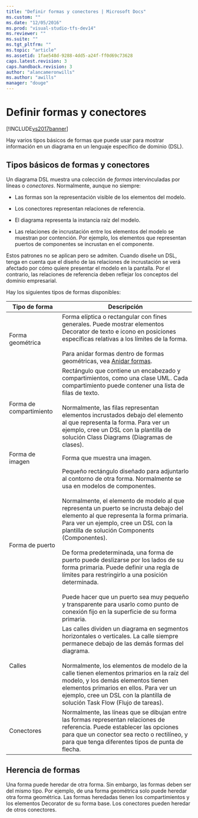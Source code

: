 ```yaml
---
title: "Definir formas y conectores | Microsoft Docs"
ms.custom: ""
ms.date: "12/05/2016"
ms.prod: "visual-studio-tfs-dev14"
ms.reviewer: ""
ms.suite: ""
ms.tgt_pltfrm: ""
ms.topic: "article"
ms.assetid: 1fae548d-9288-4dd5-a24f-ff0d69c73628
caps.latest.revision: 3
caps.handback.revision: 3
author: "alancameronwills"
ms.author: "awills"
manager: "douge"
---
```

# Definir formas y conectores
[!INCLUDE[vs2017banner](../code-quality/includes/vs2017banner.md)]

Hay varios tipos básicos de formas que puede usar para mostrar información en un diagrama en un lenguaje específico de dominio \(DSL\).  
  
##  <a name="shapeTypes"></a> Tipos básicos de formas y conectores  
 Un diagrama DSL muestra una colección de *formas* intervinculadas por líneas o *conectores*.  Normalmente, aunque no siempre:  
  
-   Las formas son la representación visible de los elementos del modelo.  
  
-   Los conectores representan relaciones de referencia.  
  
-   El diagrama representa la instancia raíz del modelo.  
  
-   Las relaciones de incrustación entre los elementos del modelo se muestran por contención.  Por ejemplo, los elementos que representan puertos de componentes se incrustan en el componente.  
  
 Estos patrones no se aplican pero se admiten.  Cuando diseñe un DSL, tenga en cuenta que el diseño de las relaciones de incrustación se verá afectado por cómo quiere presentar el modelo en la pantalla.  Por el contrario, las relaciones de referencia deben reflejar los conceptos del dominio empresarial.  
  
 Hay los siguientes tipos de formas disponibles:  
  
|Tipo de forma|Descripción|  
|-------------------|-----------------|  
|Forma geométrica|Forma elíptica o rectangular con fines generales.  Puede mostrar elementos Decorator de texto e icono en posiciones específicas relativas a los límites de la forma.<br /><br /> Para anidar formas dentro de formas geométricas, vea [Anidar formas](../modeling/nesting-shapes.md).|  
|Forma de compartimiento|Rectángulo que contiene un encabezado y compartimientos, como una clase UML.  Cada compartimiento puede contener una lista de filas de texto.<br /><br /> Normalmente, las filas representan elementos incrustados debajo del elemento al que representa la forma.  Para ver un ejemplo, cree un DSL con la plantilla de solución Class Diagrams \(Diagramas de clases\).|  
|Forma de imagen|Forma que muestra una imagen.|  
|Forma de puerto|Pequeño rectángulo diseñado para adjuntarlo al contorno de otra forma.  Normalmente se usa en modelos de componentes.<br /><br /> Normalmente, el elemento de modelo al que representa un puerto se incrusta debajo del elemento al que representa la forma primaria.  Para ver un ejemplo, cree un DSL con la plantilla de solución Components \(Componentes\).<br /><br /> De forma predeterminada, una forma de puerto puede deslizarse por los lados de su forma primaria.  Puede definir una regla de límites para restringirlo a una posición determinada.<br /><br /> Puede hacer que un puerto sea muy pequeño y transparente para usarlo como punto de conexión fijo en la superficie de su forma primaria.|  
|Calles|Las calles dividen un diagrama en segmentos horizontales o verticales.  La calle siempre permanece debajo de las demás formas del diagrama.<br /><br /> Normalmente, los elementos de modelo de la calle tienen elementos primarios en la raíz del modelo, y los demás elementos tienen elementos primarios en ellos.  Para ver un ejemplo, cree un DSL con la plantilla de solución Task Flow \(Flujo de tareas\).|  
|Conectores|Normalmente, las líneas que se dibujan entre las formas representan relaciones de referencia.  Puede establecer las opciones para que un conector sea recto o rectilíneo, y para que tenga diferentes tipos de punta de flecha.|  
  
##  <a name="shapeInheritance"></a> Herencia de formas  
 Una forma puede heredar de otra forma.  Sin embargo, las formas deben ser del mismo tipo.  Por ejemplo, de una forma geométrica solo puede heredar otra forma geométrica.  Las formas heredadas tienen los compartimientos y los elementos Decorator de su forma base.  Los conectores pueden heredar de otros conectores.